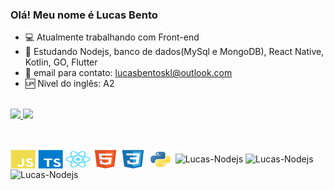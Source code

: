 ### Olá! Meu nome é Lucas Bento

- 💻 Atualmente trabalhando com Front-end
- 🥸 Estudando Nodejs, banco de dados(MySql e MongoDB), React Native, Kotlin, GO, Flutter 
- 📨 email para contato: lucasbentoskl@outlook.com
- 🆙 Nivel do inglês: A2

<div>
  <br>
  <a href="https://github.com/Lucas-Bento-D" >
    <img height= '200em' src="https://github-readme-stats.vercel.app/api?username=Lucas-Bento-D&count_private=true&theme=dark" />
    <img height= '200em' src="https://github-readme-stats.vercel.app/api/top-langs/?username=anuraghazra&layout=compact&theme=dark" /> 
  </a>
</div>

<div>
  <br>
  
  ##
  
  <img align="center" alt="Lucas-Js" height="30" width="40" src="https://raw.githubusercontent.com/devicons/devicon/master/icons/javascript/javascript-plain.svg" style="max-width: 100%;">
  <img align="center" alt="Lucas-Ts" height="30" width="40" src="https://raw.githubusercontent.com/devicons/devicon/master/icons/typescript/typescript-plain.svg" style="max-width: 100%;">
  <img align="center" alt="Lucas-React" height="30" width="40" src="https://raw.githubusercontent.com/devicons/devicon/master/icons/react/react-original.svg" style="max-width: 100%;">
  <img align="center" alt="Lucas-HTML" height="30" width="40" src="https://raw.githubusercontent.com/devicons/devicon/master/icons/html5/html5-original.svg" style="max-width: 100%;">
  <img align="center" alt="Lucas-CSS" height="30" width="40" src="https://raw.githubusercontent.com/devicons/devicon/master/icons/css3/css3-original.svg" style="max-width: 100%;">
  <img align="center" alt="Lucas-Python" height="30" width="40" src="https://raw.githubusercontent.com/devicons/devicon/master/icons/python/python-original.svg" style="max-width: 100%;">
  <img align="center" alt="Lucas-Nodejs"  height="30" width="40" src="https://cdn.jsdelivr.net/gh/devicons/devicon/icons/nodejs/nodejs-original.svg" style="max-width: 100%;"/>
  <img align="center" alt="Lucas-Nodejs"  height="30" width="40" src="https://cdn.jsdelivr.net/gh/devicons/devicon/icons/mongodb/mongodb-original.svg" style="max-width: 100%;"/>
  <img align="center" alt="Lucas-Nodejs"  height="30" width="40" src="https://cdn.jsdelivr.net/gh/devicons/devicon/icons/mysql/mysql-original.svg" style="max-width: 100%;"/>
  
  ##
  
</div>
